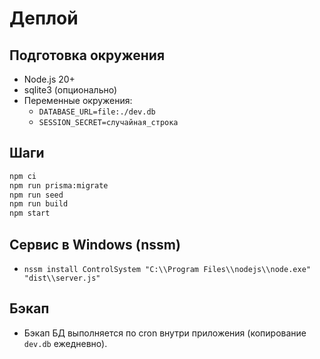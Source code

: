 # Деплой

## Подготовка окружения
- Node.js 20+
- sqlite3 (опционально)
- Переменные окружения:
  - `DATABASE_URL=file:./dev.db`
  - `SESSION_SECRET=случайная_строка`

## Шаги
```bash
npm ci
npm run prisma:migrate
npm run seed
npm run build
npm start
```

## Сервис в Windows (nssm)
- `nssm install ControlSystem "C:\\Program Files\\nodejs\\node.exe" "dist\\server.js"`

## Бэкап
- Бэкап БД выполняется по cron внутри приложения (копирование `dev.db` ежедневно).
